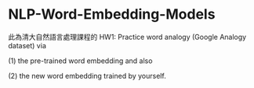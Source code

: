 # NLP-Word-Embedding-Models
此為清大自然語言處理課程的 HW1: Practice word analogy (Google Analogy dataset) via 

(1) the pre-trained word embedding and also 

(2) the new word embedding trained by yourself.
